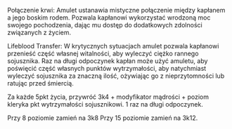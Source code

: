 Połączenie krwi: Amulet ustanawia mistyczne połączenie między kapłanem a jego boskim rodem. Pozwala kapłanowi wykorzystać wrodzoną moc swojego pochodzenia, dając mu dostęp do dodatkowych zdolności związanych z życiem. 

Lifeblood Transfer: W krytycznych sytuacjach amulet pozwala kapłanowi przenieść część własnej witalności, aby wyleczyć ciężko rannego sojusznika. Raz na długi odpoczynek kapłan może użyć amuletu, aby poświęcić część własnych punktów wytrzymałości, aby natychmiast wyleczyć sojusznika za znaczną ilość, ożywiając go z nieprzytomności lub ratując przed śmiercią.

Za każde 5pkt życia, przywróć 3k4 + modyfikator mądrości + poziom kleryka pkt wytrzymałości sojusznikowi. 
1 raz na długi odpoczynek. 

Przy 8 poziomie zamień na 3k8
Przy 15 poziomie zamień na 3k12. 

